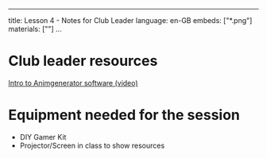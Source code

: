 * * *

title: Lesson 4 - Notes for Club Leader language: en-GB embeds: ["*.png"] materials: [""] ...

# Club leader resources

[Intro to Animgenerator software (video)](https://www.youtube.com/watch?v=3EWrIves9_U)

# Equipment needed for the session

+ DIY Gamer Kit
+ Projector/Screen in class to show resources